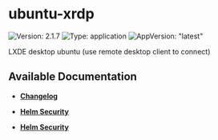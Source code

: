 # ubuntu-xrdp

![Version: 2.1.7](https://img.shields.io/badge/Version-2.1.7-informational?style=flat-square) ![Type: application](https://img.shields.io/badge/Type-application-informational?style=flat-square) ![AppVersion: "latest"](https://img.shields.io/badge/AppVersion-"latest"-informational?style=flat-square)

LXDE desktop ubuntu (use remote desktop client to connect)

## Available Documentation

- [**Changelog**](CHANGELOG)

- [**Helm Security**](container-security)

- [**Helm Security**](helm-security)

